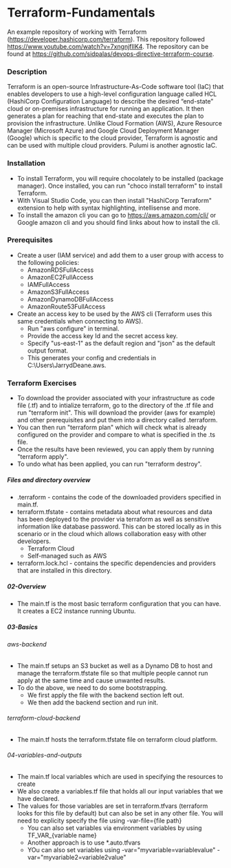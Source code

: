 # Terraform-Fundamentals
An example repository of working with Terraform (https://developer.hashicorp.com/terraform). This repository followed https://www.youtube.com/watch?v=7xngnjfIlK4. The repository can be found at https://github.com/sidpalas/devops-directive-terraform-course.

### Description
Terraform is an open-source Infrastructure-As-Code software tool (IaC) that enables developers to use a high-level configuration language called HCL (HashiCorp Configuration Language) to describe the desired “end-state” cloud or on-premises infrastructure for running an application. It then generates a plan for reaching that end-state and executes the plan to provision the infrastructure. Unlike Cloud Formation (AWS), Azure Resource Manager (Microsoft Azure) and Google Cloud Deployment Manager (Google) which is specific to the cloud provider, Terraform is agnostic and can be used with multiple cloud providers. Pulumi is another agnostic IaC.

### Installation
* To install Terraform, you will require chocolately to be installed (package manager). Once installed, you can run "choco install terraform" to install Terraform.
* With Visual Studio Code, you can then install "HashiCorp Terraform" extension to help with syntax highlighting, intellisense and more.
* To install the amazon cli you can go to https://aws.amazon.com/cli/ or Google amazon cli and you should find links about how to install the cli.

### Prerequisites
* Create a user (IAM service) and add them to a user group with access to the following policies:
    * AmazonRDSFullAccess
    * AmazonEC2FullAccess
    * IAMFullAccess
    * AmazonS3FullAccess
    * AmazonDynamoDBFullAccess
    * AmazonRoute53FullAccess
* Create an access key to be used by the AWS cli (Terraform uses this same credentials when connecting to AWS).
    * Run "aws configure" in terminal.
    * Provide the access key Id and the secret access key.
    * Specify "us-east-1" as the default region and "json" as the default output format.
    * This generates your config and credentials in C:\Users\JarrydDeane\.aws.

### Terraform Exercises
* To download the provider associated with your infrastructure as code file (.tf) and to intialize terraform, go to the directory of the .tf file and run "terraform init". This will download the provider (aws for example) and other prerequisites and put them into a directory called .terraform.
* You can then run "terraform plan" which will check what is already configured on the provider and compare to what is specified in the .ts file.
* Once the results have been reviewed, you can apply them by running "terraform apply".
* To undo what has been applied, you can run "terraform destroy".

##### Files and directory overview
* .terraform - contains the code of the downloaded providers specified in main.tf.
* terraform.tfstate - contains metadata about what resources and data has been deployed to the provider via terraform as well as sensitive information like database password. This can be stored locally as in this scenario or in the cloud which allows collaboration easy with other developers.
    * Terraform Cloud
    * Self-managed such as AWS
* terraform.lock.hcl - contains the specific dependencies and providers that are installed in this directory.

##### 02-Overview
* The main.tf is the most basic terraform configuration that you can have. It creates a EC2 instance running Ubuntu.

##### 03-Basics
###### aws-backend
* The main.tf setups an S3 bucket as well as a Dynamo DB to host and manage the terraform.tfstate file so that multiple people cannot run apply at the same time and cause unwanted results.
* To do the above, we need to do some bootstrapping.
    * We first apply the file with the backend section left out.
    * We then add the backend section and run init.
###### terraform-cloud-backend
* The main.tf hosts the terraform.tfstate file on terraform cloud platform.
###### 04-variables-and-outputs
* The main.tf local variables which are used in specifying the resources to create
* We also create a variables.tf file that holds all our input variables that we have declared.
* The values for those variables are set in terraform.tfvars (terraform looks for this file by default) but can also be set in any other file. You will need to explicity specify the file using -var-file={file path}
    * You can also set variables via environment variables by using TF_VAR_{variable name}
    * Another approach is to use *.auto.tfvars
    * YOu can also set variables using -var="myvariable=variablevalue" -var="myvariable2=variable2value"